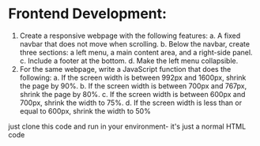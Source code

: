 # Frontend Development:
1. Create a responsive webpage with the following features:
a. A fixed navbar that does not move when scrolling.
b. Below the navbar, create three sections: a left menu, a main content area,
and a right-side panel.
c. Include a footer at the bottom.
d. Make the left menu collapsible.
2. For the same webpage, write a JavaScript function that does the following:
a. If the screen width is between 992px and 1600px, shrink the page by 90%.
b. If the screen width is between 700px and 767px, shrink the page by 80%.
c. If the screen width is between 600px and 700px, shrink the width to 75%.
d. If the screen width is less than or equal to 600px, shrink the width to 50%

just clone this code and run in your environment- it's just a normal HTML code
